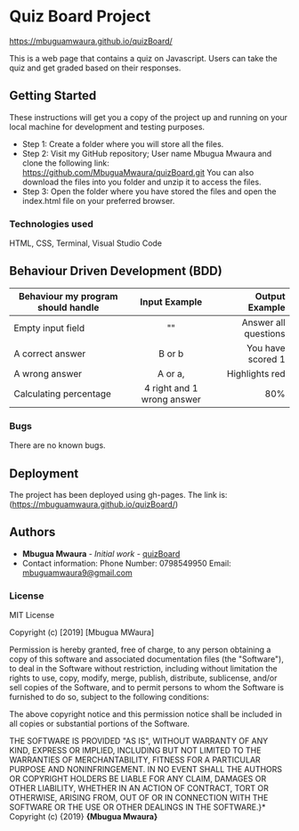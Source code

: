 # Quiz Board Project
https://mbuguamwaura.github.io/quizBoard/

This is a web page that contains a quiz on Javascript. Users can take the quiz and get graded based on their responses.

## Getting Started

These instructions will get you a copy of the project up and running on your local machine for development and testing purposes. 

* Step 1:
Create a folder where you will store all the files.
* Step 2:
Visit my GitHub repository; User name Mbugua Mwaura and clone the following link: https://github.com/MbuguaMwaura/quizBoard.git
You can also download the files into you folder and unzip it to access the files.
* Step 3:
Open the folder where you have stored the files and open the index.html file on your preferred browser.

### Technologies used
HTML, CSS, Terminal, Visual Studio Code


## Behaviour Driven Development (BDD)
|Behaviour my program should handle	           |    Input Example	                 |       Output Example         |
|----------------------------------------------|:-----------------------------------:|-----------------------------:|       
|Empty input field	                           |     ""                              |       Answer all questions   |    
|A correct answer                              |   	 B or b	                         |       You have scored 1      |
|A wrong answer	                               |     A or a,                         |       Highlights red         |
|Calculating percentage                        | 4 right and 1 wrong answer	         |       80%                    |


### Bugs

There are no known bugs.

## Deployment

The project has been deployed using gh-pages. The link is: (https://mbuguamwaura.github.io/quizBoard/)


## Authors

* **Mbugua Mwaura** - *Initial work* - [quizBoard](https://github.com/MbuguaMwaura/quizBoard)
* Contact information: Phone Number: 0798549950 Email: mbuguamwaura9@gmail.com


### License
MIT License

Copyright (c) [2019] [Mbugua MWaura]

Permission is hereby granted, free of charge, to any person obtaining a copy
of this software and associated documentation files (the "Software"), to deal
in the Software without restriction, including without limitation the rights
to use, copy, modify, merge, publish, distribute, sublicense, and/or sell
copies of the Software, and to permit persons to whom the Software is
furnished to do so, subject to the following conditions:

The above copyright notice and this permission notice shall be included in all
copies or substantial portions of the Software.

THE SOFTWARE IS PROVIDED "AS IS", WITHOUT WARRANTY OF ANY KIND, EXPRESS OR
IMPLIED, INCLUDING BUT NOT LIMITED TO THE WARRANTIES OF MERCHANTABILITY,
FITNESS FOR A PARTICULAR PURPOSE AND NONINFRINGEMENT. IN NO EVENT SHALL THE
AUTHORS OR COPYRIGHT HOLDERS BE LIABLE FOR ANY CLAIM, DAMAGES OR OTHER
LIABILITY, WHETHER IN AN ACTION OF CONTRACT, TORT OR OTHERWISE, ARISING FROM,
OUT OF OR IN CONNECTION WITH THE SOFTWARE OR THE USE OR OTHER DEALINGS IN THE
SOFTWARE.}*
Copyright (c) {2019} **{Mbugua  Mwaura}**



